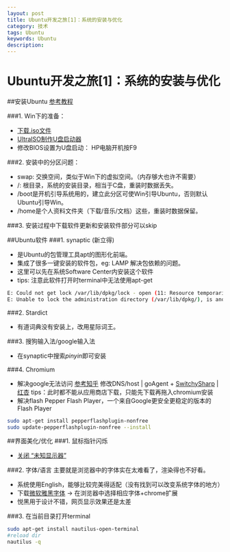 ```yaml
---
layout: post
title: Ubuntu开发之旅[1]：系统的安装与优化
category: 技术
tags: Ubuntu
keywords: Ubuntu
description: 
---
```


Ubuntu开发之旅[1]：系统的安装与优化
========

##安装Ubuntu 
[参考教程](http://jingyan.baidu.com/article/ff42efa9423991c19e22020d.html)

###1. Win下的准备：
- [下载.iso文件](http://www.ubuntu.com/download/desktop)
- [UltraISO制作U盘启动器](http://www.baidu.com/s?&wd=UltraISO)
- 修改BIOS设置为U盘启动：
HP电脑开机按F9

###2. 安装中的分区问题：
- swap: 交换空间，类似于Win下的虚拟空间。（内存够大也许不需要）
- /: 根目录，系统的安装目录，相当于C盘，重装时数据丢失。
- /boot是开机引导系统用的，建立此分区可使Win引导Ubuntu，否则默认Ubuntu引导Win。
- /home是个人资料文件夹（下载/音乐/文档）这些，重装时数据保留。

###3. 安装过程中下载软件更新和安装软件部分可以skip

##Ubuntu软件
###1. synaptic (新立得) 
- 是Ubuntu的包管理工具apt的图形化前端。
- 集成了很多一键安装的软件包，eg: LAMP 解决包依赖的问题。
- 这里可以先在系统Software Center内安装这个软件
- tips: 注意此软件打开时terminal中无法使用apt-get
```bash
E: Could not get lock /var/lib/dpkg/lock - open (11: Resource temporarily unavailable)
E: Unable to lock the administration directory (/var/lib/dpkg/), is another process using it?
```

###2. Stardict
- 有道词典没有安装上，改用星际词王。

###3. 搜狗输入法/google输入法
- 在synaptic中搜索*pinyin*即可安装

###4. Chromium
- 解决google无法访问 [参考知乎](http://www.zhihu.com/question/21245060/answer/27201877)
修改DNS/host | goAgent + [SwitchySharp](http://www.baidu.com/s?&wd=SwitchySharp) | [红杏](http://botey.cn/UPLOAD/All_Files/Chrome_Red.rar) 
tips：此时都不能从应用商店下载，只能先下载再拖入chromium安装
- 解决flash
Pepper Flash Player，一个来自Google更安全更稳定的版本的Flash Player
```bash
sudo apt-get install pepperflashplugin-nonfree
sudo update-pepperflashplugin-nonfree --install
```

##界面美化/优化 
###1. 鼠标指针闪烁
- [关闭 “未知显示器”](http://jingyan.baidu.com/article/3aed632e78668970108091c0.html)

###2. 字体/语言
主要就是浏览器中的字体实在太难看了，渲染得也不好看。
- 系统使用English，能够比较完美得适配（没有找到可以改变系统字体的地方）
- 下载[微软雅黑字体](http://www.baidu.com/s?&wd=微软雅黑字体) -> 在浏览器中选择相应字体+chrome扩展
- 悦黑用于设计不错，网页显示效果还是太差

###3. 在当前目录打开terminal
```bash
sudo apt-get install nautilus-open-terminal
#reload dir
nautilus -q
```


